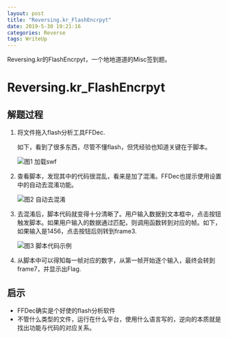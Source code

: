 ```yaml
---
layout: post
title: "Reversing.kr_FlashEncrpyt"
date: 2019-5-30 19:21:16
categories: Reverse
tags: WriteUp
---
```



Reversing.kr的FlashEncrpyt，一个地地道道的Misc签到题。



# Reversing.kr_FlashEncrpyt

## 解题过程

1. 将文件拖入flash分析工具FFDec.

   如下，看到了很多东西，尽管不懂flash，但凭经验也知道关键在于脚本。

   ![图1 加载swf](https://chrishuppor.github.io/image/Snipaste_2019-05-30_16-35-45.PNG)

2. 查看脚本，发现其中的代码很混乱，看来是加了混淆。FFDec也提示使用设置中的自动去混淆功能。

   ![图2 自动去混淆](https://chrishuppor.github.io/image/Snipaste_2019-05-30_16-40-57.PNG)

3. 去混淆后，脚本代码就变得十分清晰了。用户输入数据到文本框中，点击按钮触发脚本。如果用户输入的数据通过匹配，则调用函数转到对应的帧。如下，如果输入是1456，点击按钮后则转到frame3.

   ![图3 脚本代码示例](https://chrishuppor.github.io/image/Snipaste_2019-05-30_16-42-36.PNG)

4. 从脚本中可以得知每一帧对应的数字，从第一帧开始逐个输入，最终会转到frame7，并显示出Flag.

## 启示

* FFDec确实是个好使的flash分析软件
* 不管什么类型的文件，运行在什么平台，使用什么语言写的，逆向的本质就是找出功能与代码的对应关系。